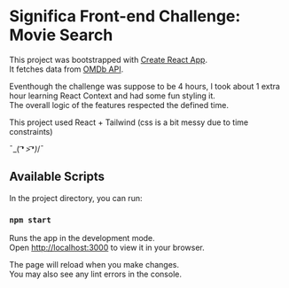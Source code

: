 # Significa Front-end Challenge: Movie Search

This project was bootstrapped with [Create React App](https://github.com/facebook/create-react-app).\
It fetches data from [OMDb API](https://www.omdbapi.com/).

Eventhough the challenge was suppose to be 4 hours, I took about 1 extra hour learning React Context and had some fun styling it.\
The overall logic of the features respected the defined time.

This project used React + Tailwind (css is a bit messy due to time constraints)

¯\_( ͡❛ *>͡❛ )*/¯

## Available Scripts

In the project directory, you can run:

### `npm start`

Runs the app in the development mode.\
Open [http://localhost:3000](http://localhost:3000) to view it in your browser.

The page will reload when you make changes.\
You may also see any lint errors in the console.
